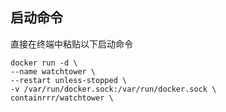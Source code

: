 ## 启动命令

直接在终端中粘贴以下启动命令

```
docker run -d \
--name watchtower \
--restart unless-stopped \
-v /var/run/docker.sock:/var/run/docker.sock \
containrrr/watchtower \
```